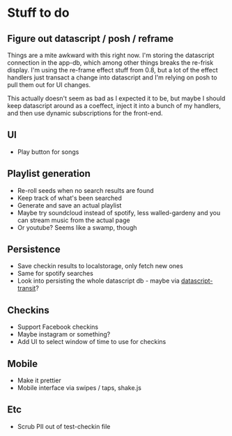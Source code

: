 # Stuff to do

## Figure out datascript / posh / reframe

Things are a mite awkward with this right now. I'm storing the datascript
connection in the app-db, which among other things breaks the re-frisk
display. I'm using the re-frame effect stuff from 0.8, but a lot of the effect
handlers just transact a change into datascript and I'm relying on posh to
pull them out for UI changes.

This actually doesn't seem as bad as I expected it to be, but maybe I
should keep datascript around as a coeffect, inject it into a bunch of
my handlers, and then use dynamic subscriptions for the front-end.

## UI

- Play button for songs

## Playlist generation

- Re-roll seeds when no search results are found
- Keep track of what's been searched
- Generate and save an actual playlist
- Maybe try soundcloud instead of spotify, less walled-gardeny
  and you can stream music from the actual page
- Or youtube? Seems like a swamp, though

## Persistence

- Save checkin results to localstorage, only fetch new ones
- Same for spotify searches
- Look into persisting the whole datascript db - maybe via
  [datascript-transit](https://github.com/tonsky/datascript-transit)?

## Checkins

- Support Facebook checkins
- Maybe instagram or something?
- Add UI to select window of time to use for checkins

## Mobile

- Make it prettier
- Mobile interface via swipes / taps, shake.js

## Etc

- Scrub PII out of test-checkin file
